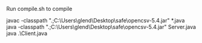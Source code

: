 Run compile.sh to compile </br>

javac -classpath ".;C:\Users\glend\Desktop\safe\opencsv-5.4.jar" *.java </br>
java -classpath ".;C:\Users\glend\Desktop\safe\opencsv-5.4.jar" Server.java </br>
java .\Client.java </br>
